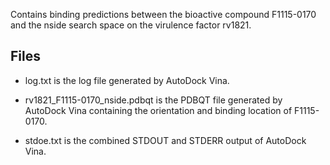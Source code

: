 Contains binding predictions between the bioactive compound F1115-0170 and the nside search space on the virulence factor rv1821.

## Files

- log.txt is the log file generated by AutoDock Vina.

- rv1821_F1115-0170_nside.pdbqt is the PDBQT file generated by AutoDock Vina containing the orientation and binding location of F1115-0170.

- stdoe.txt is the combined STDOUT and STDERR output of AutoDock Vina.

